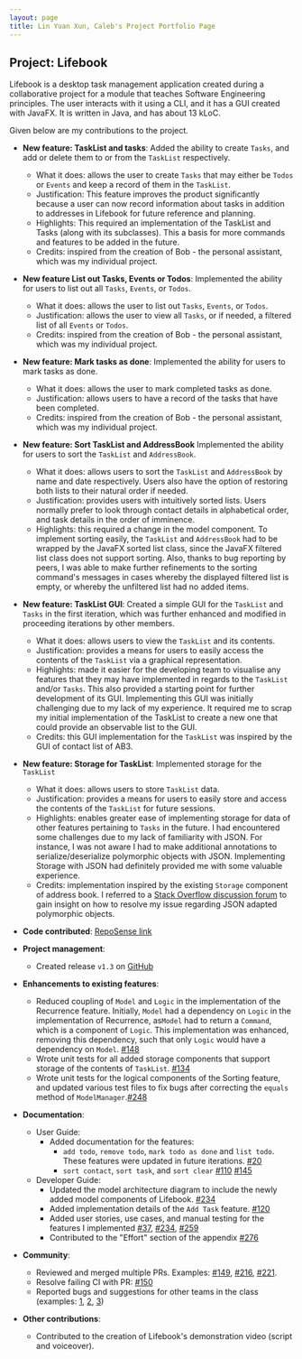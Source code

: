 ```yaml
---
layout: page
title: Lin Yuan Xun, Caleb's Project Portfolio Page
---
```


## Project: Lifebook

Lifebook is a desktop task management application created during a collaborative project for a module that teaches Software Engineering principles. The user interacts with it using a CLI, and it has a GUI created with JavaFX. It is written in Java, and has about 13 kLoC.

Given below are my contributions to the project.

* **New feature: TaskList and tasks**: Added the ability to create `Tasks`, and add or delete them to or from the `TaskList` respectively.
  * What it does: allows the user to create `Tasks` that may either be `Todos` or `Events` and keep a record of them in the `TaskList`.
  * Justification: This feature improves the product significantly because a user can now record information about tasks in addition to addresses in Lifebook for future reference and planning.
  * Highlights: This required an implementation of the TaskList and Tasks (along with its subclasses). This a basis for more commands and features to be added in the future.
  * Credits: inspired from the creation of Bob - the personal assistant, which was my individual project.

* **New feature List out Tasks, Events or Todos**: Implemented the ability for users to list out all `Tasks`, `Events`, or `Todos`.
  * What it does: allows the user to list out `Tasks`, `Events`, or `Todos`.
  * Justification: allows the user to view all `Tasks`, or if needed, a filtered list of all `Events` or `Todos`.
  * Credits: inspired from the creation of Bob - the personal assistant, which was my individual project.

* **New feature: Mark tasks as done**: Implemented the ability for users to mark tasks as done.
  * What it does: allows the user to mark completed tasks as done.
  * Justification: allows users to have a record of the tasks that have been completed.
  * Credits: inspired from the creation of Bob - the personal assistant, which was my individual project.

* **New feature: Sort TaskList and AddressBook** Implemented the ability for users to sort the `TaskList` and `AddressBook`.
  * What it does: allows users to sort the `TaskList` and `AddressBook` by name and date respectively. Users also have the option of restoring both lists to their natural order if needed.
  * Justification: provides users with intuitively sorted lists. Users normally prefer to look through contact details in alphabetical order, and task details in the order of imminence.
  * Highlights: this required a change in the model component. To implement sorting easily, the `TaskList` and `AddressBook` had to be wrapped by the JavaFX sorted list class, since the JavaFX filtered list class does not support sorting. Also, thanks to bug reporting by peers, I was able to make further refinements to the sorting command's messages in cases whereby the displayed filtered list is empty, or whereby the unfiltered list had no added items. 

* **New feature: TaskList GUI**: Created a simple GUI for the `TaskList` and `Tasks` in the first iteration, which was further enhanced and modified in proceeding iterations by other members.
  * What it does: allows users to view the `TaskList` and its contents.
  * Justification: provides a means for users to easily access the contents of the `TaskList` via a graphical representation.
  * Highlights: made it easier for the developing team to visualise any features that they may have implemented in regards to the `TaskList` and/or `Tasks`. This also provided a starting point for further development of its GUI. Implementing this GUI was initially challenging due to my lack of my experience. It required me to scrap my initial implementation of the TaskList to create a new one that could provide an observable list to the GUI.
  * Credits: this GUI implementation for the `TaskList` was inspired by the GUI of contact list of AB3.

* **New feature: Storage for TaskList**: Implemented storage for the `TaskList`
  * What it does: allows users to store `TaskList` data.
  * Justification: provides a means for users to easily store and access the contents of the `TaskList` for future sessions.
  * Highlights: enables greater ease of implementing storage for data of other features pertaining to `Tasks` in the future. I had encountered some challenges due to my lack of familiarity with JSON. For instance, I was not aware I had to make additional annotations to serialize/deserialize polymorphic objects with JSON. Implementing Storage with JSON had definitely provided me with some valuable experience.
  * Credits: implementation inspired by the existing `Storage` component of address book. I referred to a [Stack Overflow discussion forum](https://stackoverflow.com/questions/30362446/deserialize-json-with-jackson-into-polymorphic-types-a-complete-example-is-giv) to gain insight on how to resolve my issue regarding JSON adapted polymorphic objects.



* **Code contributed**: [RepoSense link](https://nus-cs2103-ay2021s1.github.io/tp-dashboard/#breakdown=true&search=F12-4&sort=groupTitle&sortWithin=title&since=2020-08-14&timeframe=commit&mergegroup=&groupSelect=groupByRepos&checkedFileTypes=functional-code~docs~test-code~other&tabOpen=true&tabType=authorship&tabAuthor=caleblyx&tabRepo=AY2021S1-CS2103T-F12-4%2Ftp%5Bmaster%5D&authorshipIsMergeGroup=false&authorshipFileTypes=functional-code~docs~test-code)

* **Project management**:
  * Created release `v1.3` on [GitHub](https://github.com/AY2021S1-CS2103T-F12-4/tp/releases/tag/v1.3) 

* **Enhancements to existing features**:
  * Reduced coupling of `Model` and `Logic` in the implementation of the Recurrence feature. Initially, `Model` had a dependency on `Logic` in the implementation of Recurrence, as`Model` had to return a `Command`, which is a component of `Logic`. This implementation was enhanced, removing this dependency, such that only `Logic` would have a dependency on `Model`.  [\#148](https://github.com/AY2021S1-CS2103T-F12-4/tp/pull/148)
  * Wrote unit tests for all added storage components that support storage of the contents of `TaskList`. [\#134](https://github.com/AY2021S1-CS2103T-F12-4/tp/pull/134)
  * Wrote unit tests for the logical components of the Sorting feature, and updated various test files to fix bugs after correcting the `equals` method of `ModelManager`.[\#248](https://github.com/AY2021S1-CS2103T-F12-4/tp/pull/248)
* **Documentation**:
  * User Guide:
    * Added documentation for the features:
        * `add todo`, `remove todo`, `mark todo as done` and `list todo`. These features were updated in future iterations. [\#20](https://github.com/AY2021S1-CS2103T-F12-4/tp/pull/20)
        * `sort contact`, `sort task`, and `sort clear` [\#110](https://github.com/AY2021S1-CS2103T-F12-4/tp/pull/110) [\#145](https://github.com/AY2021S1-CS2103T-F12-4/tp/pull/145)
  * Developer Guide:
    * Updated the model architecture diagram to include the newly added model components of Lifebook. [\#234](https://github.com/AY2021S1-CS2103T-F12-4/tp/pull/234)
    * Added implementation details of the `Add Task` feature. [\#120](https://github.com/AY2021S1-CS2103T-F12-4/tp/pull/120)
    * Added user stories, use cases, and manual testing for the features I implemented  [\#37](https://github.com/AY2021S1-CS2103T-F12-4/tp/pull/37/files), [\#234](https://github.com/AY2021S1-CS2103T-F12-4/tp/pull/234), [\#259](https://github.com/AY2021S1-CS2103T-F12-4/tp/pull/259)
    * Contributed to the "Effort" section of the appendix [\#276](https://github.com/AY2021S1-CS2103T-F12-4/tp/pull/276)
* **Community**:
  * Reviewed and merged multiple PRs. Examples: [\#149](https://github.com/AY2021S1-CS2103T-F12-4/tp/pull/149), [\#216](https://github.com/AY2021S1-CS2103T-F12-4/tp/pull/216), [\#221](https://github.com/AY2021S1-CS2103T-F12-4/tp/pull/221).
  * Resolve failing CI with PR: [\#150](https://github.com/AY2021S1-CS2103T-F12-4/tp/pull/150)
  * Reported bugs and suggestions for other teams in the class (examples: [1](https://github.com/Caleblyx/ped/issues/6), [2](https://github.com/Caleblyx/ped/issues/4), [3](https://github.com/Caleblyx/ped/issues/3))

* **Other contributions**:
  * Contributed to the creation of Lifebook's demonstration video (script and voiceover).
